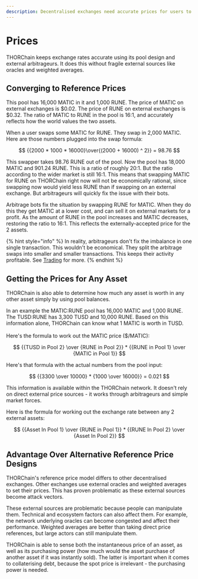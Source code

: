 ```yaml
---
description: Decentralised exchanges need accurate prices for users to swap between assets.
---
```


# Prices

THORChain keeps exchange rates accurate using its pool design and external arbitrageurs. It does this without fragile external sources like oracles and weighted averages.

## Converging to Reference Prices

This pool has 16,000 MATIC in it and 1,000 RUNE. The price of MATIC on external exchanges is $0.02. The price of RUNE on external exchanges is $0.32. The ratio of MATIC to RUNE in the pool is 16:1, and accurately reflects how the world values the two assets.

When a user swaps some MATIC for RUNE. They swap in 2,000 MATIC. Here are those numbers plugged into the swap formula:

$$
{{2000 * 1000 * 16000}\over{(2000 + 16000) ^ 2}} = 98.76
$$

This swapper takes 98.76 RUNE out of the pool. Now the pool has 18,000 MATIC and 901.24 RUNE. This is a ratio of roughly 20:1. But the ratio according to the wider market is still 16:1. This means that swapping MATIC for RUNE on THORChain right now will not be economically rational, since swapping now would yield less RUNE than if swapping on an external exchange. But arbitrageurs will quickly fix the issue with their bots.

Arbitrage bots fix the situation by swapping RUNE for MATIC. When they do this they get MATIC at a lower cost, and can sell it on external markets for a profit. As the amount of RUNE in the pool increases and MATIC decreases, restoring the ratio to 16:1. This reflects the externally-accepted price for the 2 assets.

{% hint style="info" %}
In reality, arbitrageurs don't fix the imbalance in one single transaction. This wouldn't be economical. They split the arbitrage swaps into smaller and smaller transactions. This keeps their activity profitable. See [Trading](../roles/trading.md) for more.
{% endhint %}

## Getting the Prices for Any Asset

THORChain is also able to determine how much any asset is worth in any other asset simply by using pool balances. 

In an example the MATIC:RUNE pool has 16,000 MATIC and 1,000 RUNE. The TUSD:RUNE has 3,300 TUSD and 10,000 RUNE. Based on this information alone, THORChain can know what 1 MATIC is worth in TUSD.  
‌  
Here's the formula to work out the MATIC price \($/MATIC\):

$$
{{TUSD in Pool 2} \over {RUNE in Pool 2}} * {{RUNE in Pool 1} \over {MATIC in Pool 1}}
$$

Here's that formula with the actual numbers from the pool input:

$$
{{3300 \over 10000} * {1000 \over 16000}} = 0.021
$$

This information is available within the THORChain network. It doesn't rely on direct external price sources - it works through arbitrageurs and simple market forces.

Here is the formula for working out the exchange rate between any 2 external assets:‌

$$
{{Asset In Pool 1} \over {RUNE in Pool 1}} * {{RUNE In Pool 2} \over {Asset In Pool 2}}
$$

## Advantage Over Alternative Reference Price Designs

THORChain's reference price model differs to other decentralised exchanges. Other exchanges use external oracles and weighted averages to set their prices. This has proven problematic as these external sources become attack vectors.‌

These external sources are problematic because people can manipulate them. Technical and ecosystem factors can also affect them. For example, the network underlying oracles can become congested and affect their performance. Weighted averages are better than taking direct price references, but large actors can still manipulate them.‌

THORChain is able to sense both the instantaneous price of an asset, as well as its purchasing power \(how much would the asset purchase of another asset if it was instantly sold\). The latter is important when it comes to collaterising debt, because the spot price is irrelevant - the purchasing power is needed. 

